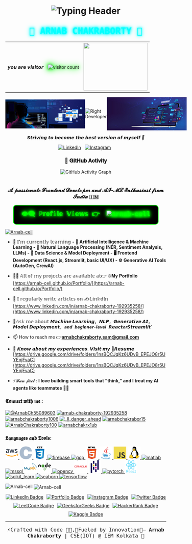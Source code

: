 <!-- Typing Animation -->
<!-- Typing Animated Header -->
<h1 align="center">
  <img src="https://readme-typing-svg.demolab.com?font=Fira+Code&pause=500&color=00BFFF&center=true&vCenter=true&width=600&lines=Hi+%F0%9F%91%8B%2C+I'm+Srijan+Roy;AI-ML+Enthusiast+from+India+%F0%9F%87%AE%F0%9F%87%B3;Frontend+Developer+%F0%9F%92%BB;Learning+%F0%9F%93%9A%2C+Exploring+%F0%9F%94%8E%2C+Building+%F0%9F%9B%A0%EF%B8%8F;Let's+Build+Something+Amazing+Together+%F0%9F%9A%80" alt="Typing Header" />
</h1>



<!-- Glowing Name -->
<h2 align="center">
  <span style="font-family: monospace; font-size: 28px; color: #00ffff; text-shadow: 0 0 5px #00ffff, 0 0 10px #00ffff, 0 0 15px #00ffff;">
    🚀 ARNAB CHAKRABORTY 🚀
  </span>
</h2>

<!-- Visitor Counter + GIF Row -->
<div align="center">
  <table>
    <tr>
      <td><strong>𝙮𝙤𝙪 𝙖𝙧𝙚 𝙫𝙞𝙨𝙞𝙩𝙤𝙧</strong></td>
      <td>
        <img src="https://profile-counter.glitch.me/Arnab-cell/count.svg" alt="visitor count" style="filter: drop-shadow(0 0 5px #00FF00) drop-shadow(0 0 10px #00FF00);" />
      </td>
      <td>
        <img src="https://i.pinimg.com/originals/67/53/f1/6753f15d6979f1459e888f6d9a3e8d65.gif" width="200" height="150"/>
      </td>
    </tr>
  </table>
</div>


<div style="display: flex; justify-content: space-between; align-items: center;">
  <img src="https://github.com/Arnab-cell/Arnab-cell/blob/main/Arnab-cell/assets/hire_backends.png" alt="Left Developer" width="250"/>
  <img src="https://github.com/Arnab-cell/Arnab-cell/blob/main/Arnab-cell/assets/developer.avif" alt="Right Developer" width="250"/>
  <img src="https://github.com/Arnab-cell/Arnab-cell/blob/main/Arnab-cell/assets/developer%202.jpg" alt="Right Developer" width="250"/>
</div>


<!-- Personal Message -->
<p align="center"><em>𝙎𝙩𝙧𝙞𝙫𝙞𝙣𝙜 𝙩𝙤 𝙗𝙚𝙘𝙤𝙢𝙚 𝙩𝙝𝙚 𝙗𝙚𝙨𝙩 𝙫𝙚𝙧𝙨𝙞𝙤𝙣 𝙤𝙛 𝙢𝙮𝙨𝙚𝙡𝙛 💫</em></p>

<!-- Social Icons -->
<p align="center">
  <a href="https://www.linkedin.com/in/arnab-chakraborty-192935258/"><img height="30" src="https://user-images.githubusercontent.com/48355572/207971352-d164e286-ffd8-4aac-a95b-88e499cdc386.svg" alt="LinkedIn" /></a>&nbsp;&nbsp;
  <a href="https://www.instagram.com/_ll_danger_ahead/"><img height="30" src="https://user-images.githubusercontent.com/48355572/207971691-1a612ff3-ac3b-456a-8237-aa74a423b59c.svg" alt="Instagram" /></a>&nbsp;&nbsp;
</p>

<!-- Colorful GitHub Activity Graph -->
<h3 align="center"><strong>🚀 𝐆𝐢𝐭𝐇𝐮𝐛 𝐀𝐜𝐭𝐢𝐯𝐢𝐭𝐲</strong></h3>
<p align="center">
  <img src="https://github-readme-activity-graph.vercel.app/graph?username=Arnab-cell&theme=react-dark&area=true&hide_border=true&custom_title=Arnab's%20Commit%20Graph🚀" alt="GitHub Activity Graph" />
</p>

<h1 align="center"Hi 👋, I'm Arnab Chakraborty</h1>
<h3 align="center"><strong>𝓐 𝓹𝓪𝓼𝓼𝓲𝓸𝓷𝓪𝓽𝓮 𝓕𝓻𝓸𝓷𝓽𝓮𝓷𝓭 𝓓𝓮𝓿𝓮𝓵𝓸𝓹𝓮𝓻 𝓪𝓷𝓭 𝓐𝓘-𝓜𝓛 𝓔𝓷𝓽𝓱𝓾𝓼𝓲𝓪𝓼𝓽 𝓯𝓻𝓸𝓶 𝓘𝓷𝓭𝓲𝓪 🇮🇳</strong></h3>

<div align="center">
  <span style="display: inline-block; padding: 12px 25px; border: 2px solid #00FF00; border-radius: 10px; background-color: #000000; font-size: 20px; font-weight: bold; font-family: 'Courier New', Courier, monospace; color: #00FF00; text-shadow: 0 0 5px #00FF00, 0 0 10px #00FF00, 0 0 20px #00FF00;">
    👁️‍🗨️ ℙ𝕣𝕠𝕗𝕚𝕝𝕖 𝕍𝕚𝕖𝕨𝕤 👉
    <img src="https://komarev.com/ghpvc/?username=Arnab-cell&color=00FF00&style=flat-square" alt="Arnab-cell" style="vertical-align: middle; margin-left: 10px; filter: drop-shadow(0 0 3px #00FF00) drop-shadow(0 0 6px #00FF00);" />
  </span>
</div>



<p align="left"> <a href="https://github.com/ryo-ma/github-profile-trophy"><img src="https://github-profile-trophy.vercel.app/?username=Arnab-cell" alt="Arnab-cell" /></a> </p>

- 🌱 𝕀’𝕞 𝕔𝕦𝕣𝕣𝕖𝕟𝕥𝕝𝕪 𝕝𝕖𝕒𝕣𝕟𝕚𝕟𝕘 **- 🤖 Artificial Intelligence & Machine Learning - 🧠 Natural Language Processing (NER, Sentiment Analysis, LLMs) - 🧮 Data Science & Model Deployment - 🖥️ Frontend Development (React.js, Streamlit, basic UI/UX) - ⚙️ Generative AI Tools (AutoGen, CrewAI)**

- 👨‍💻 𝔸𝕝𝕝 𝕠𝕗 𝕞𝕪 𝕡𝕣𝕠𝕛𝕖𝕔𝕥𝕤 𝕒𝕣𝕖 𝕒𝕧𝕒𝕚𝕝𝕒𝕓𝕝𝕖 𝕒𝕥👉 🌐𝐌𝐲 𝐏𝐨𝐫𝐭𝐟𝐨𝐥𝐢𝐨 [https://arnab-cell.github.io/Portfolio/](https://arnab-cell.github.io/Portfolio/)

- 📝 𝕀 𝕣𝕖𝕘𝕦𝕝𝕒𝕣𝕝𝕪 𝕨𝕣𝕚𝕥𝕖 𝕒𝕣𝕥𝕚𝕔𝕝𝕖𝕤 𝕠𝕟 ✍️𝕃𝕚𝕟𝕜𝕕𝕝𝕟 [https://www.linkedin.com/in/arnab-chakraborty-192935258/](https://www.linkedin.com/in/arnab-chakraborty-192935258/)

- 💬𝔸𝕤𝕜 𝕞𝕖 𝕒𝕓𝕠𝕦𝕥 **𝙈𝙖𝙘𝙝𝙞𝙣𝙚 𝙇𝙚𝙖𝙧𝙣𝙞𝙣𝙜`, `𝙉𝙇𝙋`, `𝙂𝙚𝙣𝙚𝙧𝙖𝙩𝙞𝙫𝙚 𝘼𝙄`, `𝙈𝙤𝙙𝙚𝙡 𝘿𝙚𝙥𝙡𝙤𝙮𝙢𝙚𝙣𝙩`, 𝙖𝙣𝙙 𝙗𝙚𝙜𝙞𝙣𝙣𝙚𝙧-𝙡𝙚𝙫𝙚𝙡 `𝙍𝙚𝙖𝙘𝙩` 𝙤𝙧 `𝙎𝙩𝙧𝙚𝙖𝙢𝙡𝙞𝙩`**

- 📫 How to reach me 👉**arnabchakraborty.sam@gmail.com**

- 📄 𝙆𝙣𝙤𝙬 𝙖𝙗𝙤𝙪𝙩 𝙢𝙮 𝙚𝙭𝙥𝙚𝙧𝙞𝙚𝙣𝙘𝙚𝙨. 𝙑𝙞𝙨𝙞𝙩 𝙢𝙮 📁𝙍𝙚𝙨𝙪𝙢𝙚 [https://drive.google.com/drive/folders/1nsBQCJqKz6UDvB_EPEJO8r5UYEnjFvaC](https://drive.google.com/drive/folders/1nsBQCJqKz6UDvB_EPEJO8r5UYEnjFvaC)

- ⚡𝓕𝓾𝓷 𝓯𝓪𝓬𝓽 : **I love building smart tools that "think," and I treat my AI agents like teammates 🤖😄**

<h3 align="left"><strong>𝕮𝖔𝖓𝖓𝖊𝖈𝖙 𝖜𝖎𝖙𝖍 𝖒𝖊 </strong>:</h3>
<p align="left">
<a href="https://x.com/ArnabCh55089603?t=cvGqwdGLUiBTyHG4z-om_A&s=08" target="blank"><img align="center" src="https://raw.githubusercontent.com/rahuldkjain/github-profile-readme-generator/master/src/images/icons/Social/twitter.svg" alt="@ArnabCh55089603" height="30" width="40" /></a>
<a href="https://www.linkedin.com/in/arnab-chakraborty-192935258/" target="blank"><img align="center" src="https://raw.githubusercontent.com/rahuldkjain/github-profile-readme-generator/master/src/images/icons/Social/linked-in-alt.svg" alt="arnab-chakraborty-192935258" height="30" width="40" /></a>
<a href="https://www.kaggle.com/arnabchakraborty1006" target="blank"><img align="center" src="https://raw.githubusercontent.com/rahuldkjain/github-profile-readme-generator/master/src/images/icons/Social/kaggle.svg" alt="arnabchakraborty1006" height="30" width="40" /></a>
<a href="https://www.instagram.com/_ll_danger_ahead/" target="blank"><img align="center" src="https://raw.githubusercontent.com/rahuldkjain/github-profile-readme-generator/master/src/images/icons/Social/instagram.svg" alt="_ll_danger_ahead" height="30" width="40" /></a>
<a href="https://www.hackerrank.com/profile/arnabchakrabor15" target="blank"><img align="center" src="https://raw.githubusercontent.com/rahuldkjain/github-profile-readme-generator/master/src/images/icons/Social/hackerrank.svg" alt="arnabchakrabor15" height="30" width="40" /></a>
<a href="https://leetcode.com/u/ArnabChakraborty100/" target="blank"><img align="center" src="https://raw.githubusercontent.com/rahuldkjain/github-profile-readme-generator/master/src/images/icons/Social/leet-code.svg" alt="ArnabChakraborty100" height="30" width="40" /></a>
<a href="https://www.geeksforgeeks.org/user/arnabchakrx1ub/" target="blank"><img align="center" src="https://raw.githubusercontent.com/rahuldkjain/github-profile-readme-generator/master/src/images/icons/Social/geeks-for-geeks.svg" alt="arnabchakrx1ub" height="30" width="40" /></a>

<h3 align="left"><strong>𝕷𝖆𝖓𝖌𝖚𝖆𝖌𝖊𝖘 𝖆𝖓𝖉 𝕿𝖔𝖔𝖑𝖘</strong>:</h3>
<p align="left"> <a href="https://aws.amazon.com" target="_blank" rel="noreferrer"> <img src="https://raw.githubusercontent.com/devicons/devicon/master/icons/amazonwebservices/amazonwebservices-original-wordmark.svg" alt="aws" width="40" height="40"/> </a> <a href="https://www.cprogramming.com/" target="_blank" rel="noreferrer"> <img src="https://raw.githubusercontent.com/devicons/devicon/master/icons/c/c-original.svg" alt="c" width="40" height="40"/> </a> <a href="https://www.w3schools.com/css/" target="_blank" rel="noreferrer"> <img src="https://raw.githubusercontent.com/devicons/devicon/master/icons/css3/css3-original-wordmark.svg" alt="css3" width="40" height="40"/> </a> <a href="https://firebase.google.com/" target="_blank" rel="noreferrer"> <img src="https://www.vectorlogo.zone/logos/firebase/firebase-icon.svg" alt="firebase" width="40" height="40"/> </a> <a href="https://cloud.google.com" target="_blank" rel="noreferrer"> <img src="https://www.vectorlogo.zone/logos/google_cloud/google_cloud-icon.svg" alt="gcp" width="40" height="40"/> </a> <a href="https://www.w3.org/html/" target="_blank" rel="noreferrer"> <img src="https://raw.githubusercontent.com/devicons/devicon/master/icons/html5/html5-original-wordmark.svg" alt="html5" width="40" height="40"/> </a> <a href="https://www.java.com" target="_blank" rel="noreferrer"> <img src="https://raw.githubusercontent.com/devicons/devicon/master/icons/java/java-original.svg" alt="java" width="40" height="40"/> </a> <a href="https://developer.mozilla.org/en-US/docs/Web/JavaScript" target="_blank" rel="noreferrer"> <img src="https://raw.githubusercontent.com/devicons/devicon/master/icons/javascript/javascript-original.svg" alt="javascript" width="40" height="40"/> </a> <a href="https://www.linux.org/" target="_blank" rel="noreferrer"> <img src="https://raw.githubusercontent.com/devicons/devicon/master/icons/linux/linux-original.svg" alt="linux" width="40" height="40"/> </a> <a href="https://www.mathworks.com/" target="_blank" rel="noreferrer"> <img src="https://upload.wikimedia.org/wikipedia/commons/2/21/Matlab_Logo.png" alt="matlab" width="40" height="40"/> </a> <a href="https://www.microsoft.com/en-us/sql-server" target="_blank" rel="noreferrer"> <img src="https://www.svgrepo.com/show/303229/microsoft-sql-server-logo.svg" alt="mssql" width="40" height="40"/> </a> <a href="https://www.mysql.com/" target="_blank" rel="noreferrer"> <img src="https://raw.githubusercontent.com/devicons/devicon/master/icons/mysql/mysql-original-wordmark.svg" alt="mysql" width="40" height="40"/> </a> <a href="https://nodejs.org" target="_blank" rel="noreferrer"> <img src="https://raw.githubusercontent.com/devicons/devicon/master/icons/nodejs/nodejs-original-wordmark.svg" alt="nodejs" width="40" height="40"/> </a> <a href="https://opencv.org/" target="_blank" rel="noreferrer"> <img src="https://www.vectorlogo.zone/logos/opencv/opencv-icon.svg" alt="opencv" width="40" height="40"/> </a> <a href="https://www.oracle.com/" target="_blank" rel="noreferrer"> <img src="https://raw.githubusercontent.com/devicons/devicon/master/icons/oracle/oracle-original.svg" alt="oracle" width="40" height="40"/> </a> <a href="https://pandas.pydata.org/" target="_blank" rel="noreferrer"> <img src="https://raw.githubusercontent.com/devicons/devicon/2ae2a900d2f041da66e950e4d48052658d850630/icons/pandas/pandas-original.svg" alt="pandas" width="40" height="40"/> </a> <a href="https://pytorch.org/" target="_blank" rel="noreferrer"> <img src="https://www.vectorlogo.zone/logos/pytorch/pytorch-icon.svg" alt="pytorch" width="40" height="40"/> </a> <a href="https://reactjs.org/" target="_blank" rel="noreferrer"> <img src="https://raw.githubusercontent.com/devicons/devicon/master/icons/react/react-original-wordmark.svg" alt="react" width="40" height="40"/> </a> <a href="https://scikit-learn.org/" target="_blank" rel="noreferrer"> <img src="https://upload.wikimedia.org/wikipedia/commons/0/05/Scikit_learn_logo_small.svg" alt="scikit_learn" width="40" height="40"/> </a> <a href="https://seaborn.pydata.org/" target="_blank" rel="noreferrer"> <img src="https://seaborn.pydata.org/_images/logo-mark-lightbg.svg" alt="seaborn" width="40" height="40"/> </a> <a href="https://www.tensorflow.org" target="_blank" rel="noreferrer"> <img src="https://www.vectorlogo.zone/logos/tensorflow/tensorflow-icon.svg" alt="tensorflow" width="40" height="40"/> </a> </p>

<p><img align="left" src="https://github-readme-stats.vercel.app/api/top-langs?username=Arnab-cell&show_icons=true&locale=en&layout=compact" alt="Arnab-cell" /></p>

<p>&nbsp;<img align="center" src="https://github-readme-stats.vercel.app/api?username=Arnab-cell&show_icons=true&locale=en" alt="Arnab-cell" /></p>

<!-- Last logo -->
<p align="center" style="display: flex; flex-wrap: wrap; justify-content: center; gap: 10px;">
  <a href="https://www.linkedin.com/in/arnab-chakraborty-192935258/" target="_blank">
    <img src="https://img.shields.io/badge/LinkedIn-0A66C2?style=for-the-badge&logo=linkedin&logoColor=white" alt="LinkedIn Badge"/>
  </a>
  <a href="https://arnab-cell.github.io/Portfolio/" target="_blank">
    <img src="https://img.shields.io/badge/Portfolio-006400?style=for-the-badge&logo=githubpages&logoColor=white" alt="Portfolio Badge"/>
  </a>
  <a href="https://www.instagram.com/_ll_danger_ahead/" target="_blank">
    <img src="https://img.shields.io/badge/Instagram-E4405F?style=for-the-badge&logo=instagram&logoColor=white" alt="Instagram Badge"/>
  </a>
  <a href="https://x.com/ArnabCh55089603?t=cvGqwdGLUiBTyHG4z-om_A&s=08" target="_blank">
    <img src="https://img.shields.io/badge/Twitter-1DA1F2?style=for-the-badge&logo=x&logoColor=white" alt="Twitter Badge"/>
  </a>
  <a href="https://leetcode.com/u/ArnabChakraborty100/" target="_blank">
    <img src="https://img.shields.io/badge/LeetCode-3C873A?style=for-the-badge&logo=leetcode&logoColor=white" alt="LeetCode Badge"/>
  </a>
  <a href="https://www.geeksforgeeks.org/user/arnabchakrx1ub/" target="_blank">
    <img src="https://img.shields.io/badge/GeeksforGeeks-00C853?style=for-the-badge&logo=geeksforgeeks&logoColor=white" alt="GeeksforGeeks Badge"/>
  </a>
  <a href="https://www.hackerrank.com/profile/arnabchakrabor15" target="_blank">
    <img src="https://img.shields.io/badge/HackerRank-FFD700?style=for-the-badge&logo=hackerrank&logoColor=white" alt="HackerRank Badge"/>
  </a>
<a href="https://www.kaggle.com/arnabchakraborty1006" target="_blank">
  <img src="https://img.shields.io/badge/Kaggle-20BEFF?style=for-the-badge&logo=kaggle&logoColor=white" alt="Kaggle Badge"/>
</a>
</p>



<hr>
<p align="center" style="font-family:monospace; font-size:16px;">
  ⚡Crafted with Code 👨‍💻,🚀Fueled by Innovation🧠— <strong>Arnab Chakraborty</strong> | CSE(IOT) @ IEM Kolkata 📍
</p>
